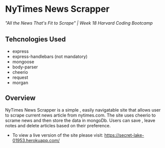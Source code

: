 # NyTimes News Scrapper

###### "All the News That's Fit to Scrape" | Week 18 Harvard Coding Bootcamp

## Tehcnologies Used
  * express
  * express-handlebars (not mandatory)
  * mongoose
  * body-parser
  * cheerio
  * request
  * morgan
  
 ## Overview
 
NyTimes News Scrapper is a simple , easily navigatable site that allows user to scrape current news article from nytimes.com. The site uses cheerio to scrame news and then store the data in mongoDb. Users can save , leave notes and delete articles based on their preference. 

* To view a live version of the site please visit: https://secret-lake-01953.herokuapp.com/

